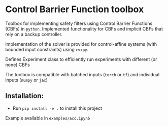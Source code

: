 # Control Barrier Function toolbox
Toolbox for implementing safety filters using Control Barrier Functions (CBFs) in `python`. Implemented functionality for CBFs and implicit CBFs that rely on a backup controller.

Implementation of the solver is provided for control-affine systems (with bounded input constraints) using `cvxpy`. 

Defines Experiment class to efficiently run experiments with different (or none) CBFs

The toolbox is compatible with batched inputs (`torch` or `tf`) and individual inputs (`numpy` or `jax`)

## Installation:
- Run `pip install -e .` to install this project

Example available in `examples/acc.ipynb`
